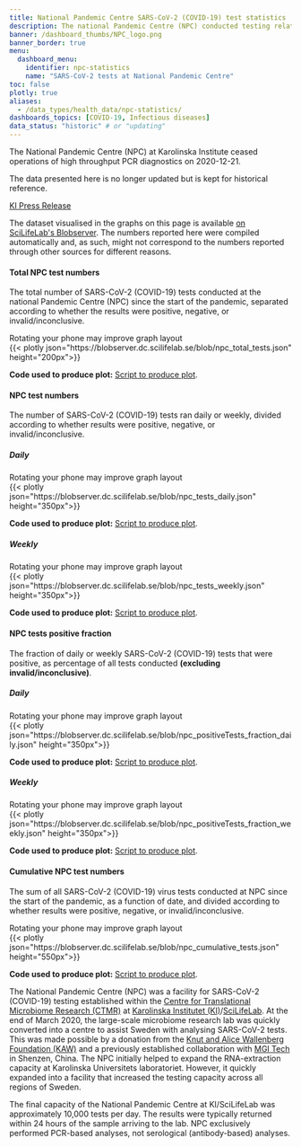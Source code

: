 ```yaml
---
title: National Pandemic Centre SARS-CoV-2 (COVID-19) test statistics
description: The national Pandemic Centre (NPC) conducted testing related to SARS-CoV-2 from the start of the pandemic. They show positive, negative, and inconclusive tests. This dashboard is historic, so no longer updated.
banner: /dashboard_thumbs/NPC_logo.png
banner_border: true
menu:
  dashboard_menu:
    identifier: npc-statistics
    name: "SARS-CoV-2 tests at National Pandemic Centre"
toc: false
plotly: true
aliases:
  - /data_types/health_data/npc-statistics/
dashboards_topics: [COVID-19, Infectious diseases]
data_status: "historic" # or "updating"
---
```


<div class="alert alert-info">
  <p><i class="bi bi-exclamation-triangle-fill"></i>The National Pandemic Centre (NPC) at Karolinska Institute ceased operations of high throughput PCR diagnostics on 2020-12-21.</p>
  <p><span class="font-weight-bold">The data presented here is no longer updated</span> but is kept for historical reference.</p>
  <a class="dark-blue" href="https://nyheter.ki.se/covid-19-tester-ki-atergar-till-ordinarie-laboratorieverksamhet-men-har-fortsatt-beredskap">KI Press Release</a>
</div>

The dataset visualised in the graphs on this page is available [on SciLifeLab's Blobserver](https://blobserver.dc.scilifelab.se/blob/NPC-statistics-data-set.csv). The numbers reported here were compiled automatically and, as such, might not correspond to the numbers reported through other sources for different reasons.

#### Total NPC test numbers

The total number of SARS-CoV-2 (COVID-19) tests conducted at the national Pandemic Centre (NPC) since the start of the pandemic, separated according to whether the results were positive, negative, or invalid/inconclusive.

<div class="d-md-none alert alert-info">
  Rotating your phone may improve graph layout
</div>

 <div class="plot_wrapper mb-3">
    <div class="table-responsive">{{< plotly json="https://blobserver.dc.scilifelab.se/blob/npc_total_tests.json" height="200px">}}</div>
</div>

**Code used to produce plot:** [Script to produce plot](https://github.com/ScilifelabDataCentre/pathogens-portal-visualisations/blob/main/npctests/npc_total_tests.py).

#### NPC test numbers

The number of SARS-CoV-2 (COVID-19) tests ran daily or weekly, divided according to whether results were positive, negative, or invalid/inconclusive.

##### Daily

<div class="d-md-none alert alert-info">
  Rotating your phone may improve graph layout
</div>

<div class="plot_wrapper mb-3">
  <div class="table-responsive">{{< plotly json="https://blobserver.dc.scilifelab.se/blob/npc_tests_daily.json" height="350px">}}</div>
</div>

**Code used to produce plot:** [Script to produce plot](https://github.com/ScilifelabDataCentre/pathogens-portal-visualisations/blob/main/npctests/npc_tests_daily.py).

##### Weekly

<div class="d-md-none alert alert-info">
  Rotating your phone may improve graph layout
</div>

<div class="plot_wrapper mb-3">
  <div class="table-responsive">{{< plotly json="https://blobserver.dc.scilifelab.se/blob/npc_tests_weekly.json" height="350px">}}</div>
</div>

**Code used to produce plot:** [Script to produce plot](https://github.com/ScilifelabDataCentre/pathogens-portal-visualisations/blob/main/npctests/npc_tests_weekly.py).

#### NPC tests positive fraction

The fraction of daily or weekly SARS-CoV-2 (COVID-19) tests that were positive,
as percentage of all tests conducted **(excluding invalid/inconclusive)**.

##### Daily

<div class="d-md-none alert alert-info">
  Rotating your phone may improve graph layout
</div>

<div class="plot_wrapper mb-3">
  <div class="table-responsive">{{< plotly json="https://blobserver.dc.scilifelab.se/blob/npc_positiveTests_fraction_daily.json" height="350px">}}</div>
</div>

**Code used to produce plot:** [Script to produce plot](https://github.com/ScilifelabDataCentre/pathogens-portal-visualisations/blob/main/npctests/npc_positiveTests_fraction_daily.py).

##### Weekly

<div class="d-md-none alert alert-info">
  Rotating your phone may improve graph layout
</div>

<div class="plot_wrapper mb-3">
  <div class="table-responsive">{{< plotly json="https://blobserver.dc.scilifelab.se/blob/npc_positiveTests_fraction_weekly.json" height="350px">}}</div>
</div>

**Code used to produce plot:** [Script to produce plot](https://github.com/ScilifelabDataCentre/pathogens-portal-visualisations/blob/main/npctests/npc_positiveTests_fraction_weekly.py).

#### Cumulative NPC test numbers

The sum of all SARS-CoV-2 (COVID-19) virus tests conducted at NPC since the
start of the pandemic, as a function of date, and divided according to whether results were positive, negative, or invalid/inconclusive.

<div class="d-md-none alert alert-info">
  Rotating your phone may improve graph layout
</div>

<div class="plot_wrapper mb-3">
  <div class="table-responsive">{{< plotly json="https://blobserver.dc.scilifelab.se/blob/npc_cumulative_tests.json" height="550px">}}</div>
</div>

**Code used to produce plot:** [Script to produce plot](https://github.com/ScilifelabDataCentre/pathogens-portal-visualisations/blob/main/npctests/npc_cumulative_tests.py).

The National Pandemic Centre (NPC) was a facility for SARS-CoV-2 (COVID-19) testing established within the [Centre for Translational Microbiome Research (CTMR)](https://ki.se/en/mtc/research/researchers-at-mtc-a-o/lars-engstrand-group/about-ctmr-0) at [Karolinska Institutet (KI)](https://ki.se/en)/[SciLifeLab](https://www.scilifelab.se/). At the end of March 2020, the large-scale microbiome research lab was quickly converted into a centre to assist Sweden with analysing SARS-CoV-2 tests. This was made possible by a donation from the [Knut and Alice Wallenberg Foundation (KAW)](https://kaw.wallenberg.org/en) and a previously established collaboration with [MGI Tech](https://en.mgitech.cn/) in Shenzen, China. The NPC initially helped to expand the RNA-extraction capacity at Karolinska Universitets laboratoriet. However, it quickly expanded into a facility that increased the testing capacity across all regions of Sweden.

The final capacity of the National Pandemic Centre at KI/SciLifeLab was approximately 10,000 tests per day. The results were typically returned within 24 hours of the sample arriving to the lab. NPC exclusively performed PCR-based analyses, not serological (antibody-based) analyses.
